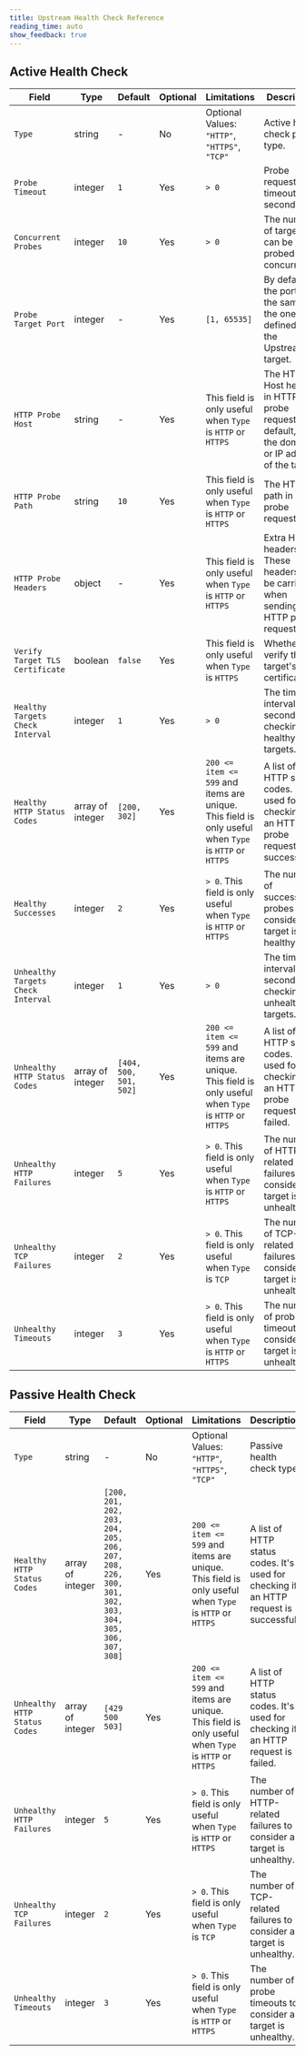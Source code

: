 ```yaml
---
title: Upstream Health Check Reference
reading_time: auto
show_feedback: true
---
```


## Active Health Check

| Field                              | Type             | Default                                                                                             | Optional | Limitations                                                                                           | Description                                                                                           |
|------------------------------------|------------------|-----------------------------------------------------------------------------------------------------|----------|-------------------------------------------------------------------------------------------------------|-------------------------------------------------------------------------------------------------------|
| `Type`                             | string           | -                                                                                                   | No       | Optional Values: `"HTTP"`, `"HTTPS"`, `"TCP"`                                                         | Active health check probe type.                                                                       |
| `Probe Timeout`                    | integer          | `1`                                                                                                 | Yes      | `> 0`                                                                                                 | Probe request timeout (in seconds).                                                                   |
| `Concurrent Probes`                | integer          | `10`                                                                                                | Yes      | `> 0`                                                                                                 | The number of targets can be probed concurrently.                                                     |
| `Probe Target Port`                | integer          | -                                                                                                   | Yes      | `[1, 65535]`                                                                                          | By default, the port is the same as the one defined in the Upstream target.                           |
| `HTTP Probe Host`                  | string           | -                                                                                                   | Yes      | This field is only useful when `Type` is `HTTP` or `HTTPS`                                            | The HTTP Host header in HTTP probe requests. By default, it's the domain or IP address of the target. |
| `HTTP Probe Path`                  | string           | `10`                                                                                                | Yes      | This field is only useful when `Type` is `HTTP` or `HTTPS`                                            | The HTTP path in HTTP probe requests.                                                                 |
| `HTTP Probe Headers`               | object           | -                                                                                                   | Yes      | This field is only useful when `Type` is `HTTP` or `HTTPS`                                            | Extra HTTP headers. These headers will be carried when sending HTTP probe requests.                   |
| `Verify Target TLS Certificate`    | boolean          | `false`                                                                                             | Yes      | This field is only useful when `Type` is `HTTPS`                                                      | Whether to verify the target's TLS certificate.                                                       |
| `Healthy Targets Check Interval`   | integer          | `1`                                                                                                 | Yes      | `> 0`                                                                                                 | The time interval (in seconds) for checking healthy targets.                                          |
| `Healthy HTTP Status Codes`        | array of integer | `[200, 302]`                                                                                        | Yes      | `200 <= item <= 599` and items are unique. This field is only useful when `Type` is `HTTP` or `HTTPS` | A list of HTTP status codes. It's used for checking if an HTTP probe request is successful.           |
| `Healthy Successes`                | integer          | `2`                                                                                                 | Yes      | `> 0`. This field is only useful when `Type` is `HTTP` or `HTTPS`                                     | The number of successful probes to consider a target is healthy.                                      |
| `Unhealthy Targets Check Interval` | integer          | `1`                                                                                                 | Yes      | `> 0`                                                                                                 | The time interval (in seconds) for checking unhealthy targets.                                        |
| `Unhealthy HTTP Status Codes`      | array of integer | `[404, 500, 501, 502]`                                                                              | Yes      | `200 <= item <= 599` and items are unique. This field is only useful when `Type` is `HTTP` or `HTTPS` | A list of HTTP status codes. It's used for checking if an HTTP probe request is failed.               |
| `Unhealthy HTTP Failures`          | integer          | `5`                                                                                                 | Yes      | `> 0`. This field is only useful when `Type` is `HTTP` or `HTTPS`                                     | The number of HTTP-related failures to consider a target is unhealthy.                                |
| `Unhealthy TCP Failures`           | integer          | `2`                                                                                                 | Yes      | `> 0`. This field is only useful when `Type` is `TCP`                                                 | The number of TCP-related failures to consider a target is unhealthy.                                 |
| `Unhealthy Timeouts`               | integer          | `3`                                                                                                 | Yes      | `> 0`. This field is only useful when `Type` is `HTTP` or `HTTPS`                                     | The number of probe timeouts to consider a target is unhealthy.                                       |

## Passive Health Check

| Field                         | Type             | Default                                                                                           | Optional | Limitations                                                                                           | Description                                                                           |
|-------------------------------|------------------|---------------------------------------------------------------------------------------------------|----------|-------------------------------------------------------------------------------------------------------|---------------------------------------------------------------------------------------|
| `Type`                        | string           | -                                                                                                 | No       | Optional Values: `"HTTP"`, `"HTTPS"`, `"TCP"`                                                         | Passive health check type.                                                            |
| `Healthy HTTP Status Codes`   | array of integer | `[200, 201, 202, 203, 204, 205, 206, 207, 208, 226, 300, 301, 302, 303, 304, 305, 306, 307, 308]` | Yes      | `200 <= item <= 599` and items are unique. This field is only useful when `Type` is `HTTP` or `HTTPS` | A list of HTTP status codes. It's used for checking if an HTTP request is successful. |
| `Unhealthy HTTP Status Codes` | array of integer | `[429 500 503]`                                                                                   | Yes      | `200 <= item <= 599` and items are unique. This field is only useful when `Type` is `HTTP` or `HTTPS` | A list of HTTP status codes. It's used for checking if an HTTP request is failed.     |
| `Unhealthy HTTP Failures`     | integer          | `5`                                                                                               | Yes      | `> 0`. This field is only useful when `Type` is `HTTP` or `HTTPS`                                     | The number of HTTP-related failures to consider a target is unhealthy.                |
| `Unhealthy TCP Failures`      | integer          | `2`                                                                                               | Yes      | `> 0`. This field is only useful when `Type` is `TCP`                                                 | The number of TCP-related failures to consider a target is unhealthy.                 |
| `Unhealthy Timeouts`          | integer          | `3`                                                                                               | Yes      | `> 0`. This field is only useful when `Type` is `HTTP` or `HTTPS`                                     | The number of probe timeouts to consider a target is unhealthy.                       |
